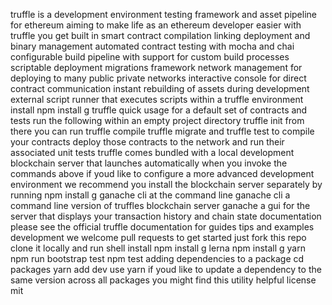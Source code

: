 truffle is a development environment testing framework and asset pipeline for ethereum aiming to make life as an ethereum developer easier with truffle you get built in smart contract compilation linking deployment and binary management automated contract testing with mocha and chai configurable build pipeline with support for custom build processes scriptable deployment migrations framework network management for deploying to many public private networks interactive console for direct contract communication instant rebuilding of assets during development external script runner that executes scripts within a truffle environment install npm install g truffle quick usage for a default set of contracts and tests run the following within an empty project directory truffle init from there you can run truffle compile truffle migrate and truffle test to compile your contracts deploy those contracts to the network and run their associated unit tests truffle comes bundled with a local development blockchain server that launches automatically when you invoke the commands above if youd like to configure a more advanced development environment we recommend you install the blockchain server separately by running npm install g ganache cli at the command line ganache cli a command line version of truffles blockchain server ganache a gui for the server that displays your transaction history and chain state documentation please see the official truffle documentation for guides tips and examples development we welcome pull requests to get started just fork this repo clone it locally and run shell install npm install g lerna npm install g yarn npm run bootstrap test npm test adding dependencies to a package cd packages yarn add dev use yarn if youd like to update a dependency to the same version across all packages you might find this utility helpful license mit
